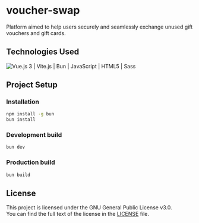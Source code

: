 # voucher-swap

Platform aimed to help users securely and seamlessly exchange unused gift vouchers and gift cards.

## Technologies Used

![Vue.js 3 | Vite.js | Bun | JavaScript | HTML5 | Sass](https://skillicons.dev/icons?i=vue,vite,bun,js,html,sass&perline=3)

## Project Setup

### Installation

```sh
npm install -g bun
bun install
```

### Development build

```sh
bun dev
```

### Production build

```sh
bun build
```

## License

This project is licensed under the GNU General Public License v3.0.\
You can find the full text of the license in the [LICENSE](LICENSE) file.
